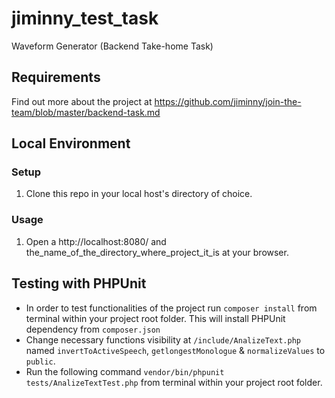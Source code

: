 # jiminny_test_task
 Waveform Generator (Backend Take-home Task)
## Requirements
Find out more about the project at https://github.com/jiminny/join-the-team/blob/master/backend-task.md
## Local Environment
### Setup
1. Clone this repo in your local host's directory of choice.

### Usage
1. Open a http://localhost:8080/ and the_name_of_the_directory_where_project_it_is at your browser.

## Testing with PHPUnit
* In order to test functionalities of the project run `composer install` from terminal within your project root folder.
This will install PHPUnit dependency from `composer.json`
* Change necessary functions visibility at `/include/AnalizeText.php` named `invertToActiveSpeech`, `getlongestMonologue` & `normalizeValues` to `public`.
* Run the following command `vendor/bin/phpunit tests/AnalizeTextTest.php` from terminal within your project root folder.

